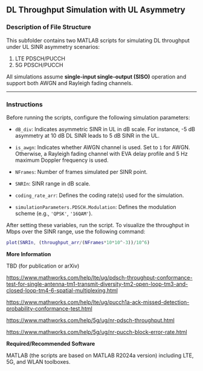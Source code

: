 ## **DL Throughput Simulation with UL Asymmetry**



### **Description of File Structure**

This subfolder contains two MATLAB scripts for simulating DL throughput under UL SINR asymmetry scenarios:

1. LTE PDSCH/PUCCH  
2. 5G PDSCH/PUCCH  

All simulations assume **single-input single-output (SISO)** operation and support both AWGN and Rayleigh fading channels. 

---

### **Instructions**

Before running the scripts, configure the following simulation parameters:

- `dB_div`: Indicates asymmetric SINR in UL in dB scale. For instance, -5 dB asymmetry at 10 dB DL SINR leads to 5 dB SINR in the UL.

- `is_awgn`: Indicates whether AWGN channel is used. Set to `1` for AWGN. Otherwise, a Rayleigh fading channel with EVA delay profile and 5 Hz maximum Doppler frequency is used.

- `NFrames`: Number of frames simulated per SINR point.
- `SNRIn`: SINR range in dB scale.
- `coding_rate_arr`: Defines the coding rate(s) used for the simulation.
- `simulationParameters.PDSCH.Modulation`: Defines the modulation scheme (e.g., `'QPSK'`, `'16QAM'`).

After setting these variables, run the script. To visualize the throughput in Mbps over the SINR range, use the following command:

```matlab
plot(SNRIn, (throughput_arr/(NFrames*10*10^-3))/10^6)
```



**More Information**

TBD (for publication or arXiv)

https://www.mathworks.com/help/lte/ug/pdsch-throughput-conformance-test-for-single-antenna-tm1-transmit-diversity-tm2-open-loop-tm3-and-closed-loop-tm4-6-spatial-multiplexing.html

https://www.mathworks.com/help/lte/ug/pucch1a-ack-missed-detection-probability-conformance-test.html

https://www.mathworks.com/help/5g/ug/nr-pdsch-throughput.html

https://www.mathworks.com/help/5g/ug/nr-pucch-block-error-rate.html



**Required/Recommended Software**

MATLAB (the scripts are based on MATLAB R2024a version) including LTE, 5G, and WLAN toolboxes.
